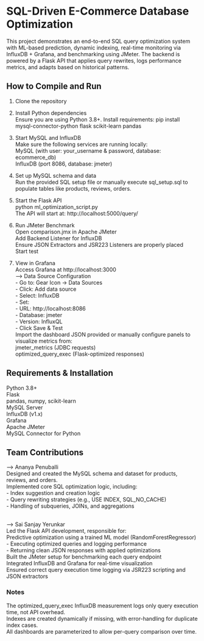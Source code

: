 # SQL-Driven E-Commerce Database Optimization
This project demonstrates an end-to-end SQL query optimization system with ML-based prediction, dynamic indexing, real-time monitoring via InfluxDB + Grafana, and benchmarking using JMeter. The backend is powered by a Flask API that applies query rewrites, logs performance metrics, and adapts based on historical patterns.

## How to Compile and Run
1. Clone the repository

2. Install Python dependencies
<br/>Ensure you are using Python 3.8+. Install requirements: pip install mysql-connector-python flask scikit-learn pandas

3. Start MySQL and InfluxDB
<br/>Make sure the following services are running locally:
<br/>MySQL (with user: your_username & password, database: ecommerce_db)
<br/>InfluxDB (port 8086, database: jmeter)

4. Set up MySQL schema and data
<br/>Run the provided SQL setup file or manually execute sql_setup.sql to populate tables like products, reviews, orders.

5. Start the Flask API
<br/>python ml_optimization_script.py
<br/>The API will start at: http://localhost:5000/query/

6. Run JMeter Benchmark
<br/>Open comparison.jmx in Apache JMeter
<br/>Add Backend Listener for InfluxDB
<br/>Ensure JSON Extractors and JSR223 Listeners are properly placed
<br/>Start test

7. View in Grafana
<br/>Access Grafana at http://localhost:3000
<br/>--> Data Source Configuration
<br/>     - Go to: Gear Icon → Data Sources
<br/>     - Click: Add data source
<br/>     - Select: InfluxDB
<br/>     - Set:
<br/>     - URL: http://localhost:8086
<br/>     - Database: jmeter
<br/>     - Version: InfluxQL
<br/>     - Click Save & Test
<br/>Import the dashboard JSON provided or manually configure panels to visualize metrics from:
<br/>  jmeter_metrics (JDBC requests)
<br/>  optimized_query_exec (Flask-optimized responses)

## Requirements & Installation
Python 3.8+
<br/>Flask
<br/>pandas, numpy, scikit-learn
<br/>MySQL Server
<br/>InfluxDB (v1.x)
<br/>Grafana
<br/>Apache JMeter
<br/>MySQL Connector for Python

## Team Contributions
--> Ananya Penuballi
<br/>Designed and created the MySQL schema and dataset for products, reviews, and orders.
<br/>Implemented core SQL optimization logic, including:
<br/>  - Index suggestion and creation logic
<br/>  - Query rewriting strategies (e.g., USE INDEX, SQL_NO_CACHE)
<br/>  - Handling of subqueries, JOINs, and aggregations
  
<br/>--> Sai Sanjay Yerunkar
<br/>Led the Flask API development, responsible for:
<br/>Predictive optimization using a trained ML model (RandomForestRegressor)
<br/>  - Executing optimized queries and logging performance
<br/>  - Returning clean JSON responses with applied optimizations
<br/>Built the JMeter setup for benchmarking each query endpoint
<br/>Integrated InfluxDB and Grafana for real-time visualization
<br/>Ensured correct query execution time logging via JSR223 scripting and JSON extractors

### Notes
The optimized_query_exec InfluxDB measurement logs only query execution time, not API overhead.
<br/>Indexes are created dynamically if missing, with error-handling for duplicate index cases.
<br/>All dashboards are parameterized to allow per-query comparison over time.
